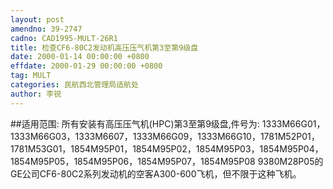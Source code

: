 ```yaml
---
layout: post
amendno: 39-2747
cadno: CAD1995-MULT-26R1
title: 检查CF6-80C2发动机高压压气机第3至第9级盘
date: 2000-01-14 00:00:00 +0800
effdate: 2000-01-29 00:00:00 +0800
tag: MULT
categories: 民航西北管理局适航处
author: 李锐
---
```


##适用范围:
所有安装有高压压气机(HPC)第3至第9级盘,件号为:
1333M66G01，1333M66G03，1333M6607，1333M66G09，1333M66G10，1781M52P01，1781M53G01，1854M95P01，1854M95P02，1854M95P03，1854M95P04，1854M95P05，1854M95P06，1854M95P07，1854M95P08 9380M28P05的GE公司CF6-80C2系列发动机的空客A300-600飞机，但不限于这种飞机。


